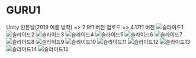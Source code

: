 # GURU1
Unity
만든날(2019 여름 방학) => 2.9f1 버전 
업로드 => 4.17f1 버전
![슬라이드1](https://user-images.githubusercontent.com/62979643/104808078-3d478c00-5827-11eb-8701-8020554dfe4c.JPG)
![슬라이드2](https://user-images.githubusercontent.com/62979643/104808080-420c4000-5827-11eb-8f07-d562287d62c8.JPG)
![슬라이드3](https://user-images.githubusercontent.com/62979643/104808081-446e9a00-5827-11eb-9cab-22bae75eb45b.JPG)
![슬라이드4](https://user-images.githubusercontent.com/62979643/104808084-46385d80-5827-11eb-85ca-cc489e6e1d32.JPG)
![슬라이드5](https://user-images.githubusercontent.com/62979643/104808085-48022100-5827-11eb-9d0a-5913e1fa5571.JPG)
![슬라이드6](https://user-images.githubusercontent.com/62979643/104808087-4afd1180-5827-11eb-9e66-e682ed723922.JPG)
![슬라이드7](https://user-images.githubusercontent.com/62979643/104808089-4df80200-5827-11eb-8dec-5ce9cdde4999.JPG)
![슬라이드8](https://user-images.githubusercontent.com/62979643/104808090-4fc1c580-5827-11eb-9e7e-0e7979ba4d64.JPG)
![슬라이드9](https://user-images.githubusercontent.com/62979643/104808092-52241f80-5827-11eb-98dd-692250b21818.JPG)
![슬라이드10](https://user-images.githubusercontent.com/62979643/104808096-54867980-5827-11eb-8fe0-dd37f81a6536.JPG)
![슬라이드11](https://user-images.githubusercontent.com/62979643/104808100-56e8d380-5827-11eb-88e7-53a91b04bf36.JPG)
![슬라이드12](https://user-images.githubusercontent.com/62979643/104808105-58b29700-5827-11eb-82ab-ee3bc1781de1.JPG)
![슬라이드13](https://user-images.githubusercontent.com/62979643/104808106-5a7c5a80-5827-11eb-9551-e3900fb3881b.JPG)
![슬라이드14](https://user-images.githubusercontent.com/62979643/104808108-5c461e00-5827-11eb-83eb-2610b0a24404.JPG)
![슬라이드15](https://user-images.githubusercontent.com/62979643/104808109-5e0fe180-5827-11eb-9b97-f218fa2338e1.JPG)
